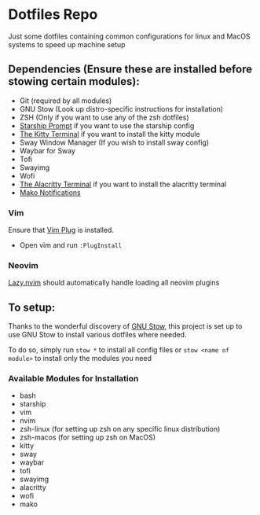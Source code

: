 # Dotfiles Repo
Just some dotfiles containing common configurations for linux and MacOS systems to speed up machine setup

## Dependencies (Ensure these are installed before stowing certain modules):
* Git (required by all modules)
* GNU Stow (Look up distro-specific instructions for installation) 
* ZSH (Only if you want to use any of the zsh dotfiles)
* [Starship Prompt](https://starship.rs/) if you want to use the starship config
* [The Kitty Terminal](https://sw.kovidgoyal.net/kitty/) if you want to install the kitty module
* Sway Window Manager (If you wish to install sway config)
* Waybar for Sway
* Tofi
* Swayimg
* Wofi
* [The Alacritty Terminal](https://alacritty.org/) if you want to install the alacritty terminal
* [Mako Notifications](https://github.com/emersion/mako)


### Vim
Ensure that [Vim Plug](https://github.com/junegunn/vim-plug) is installed.
* Open vim and run `:PlugInstall` 

### Neovim
[Lazy.nvim](https://github.com/folke/lazy.nvim) should automatically handle loading all neovim plugins

## To setup:
Thanks to the wonderful discovery of [GNU Stow](https://www.gnu.org/software/stow/manual/stow.html), this project is set up to use GNU Stow to install various dotfiles where needed.

To do so, simply run `stow *` to install all config files or `stow <name of module>` to install only the modules you need

### Available Modules for Installation
* bash
* starship
* vim
* nvim
* zsh-linux (for setting up zsh on any specific linux distribution)
* zsh-macos (for setting up zsh on MacOS)
* kitty
* sway
* waybar
* tofi
* swayimg
* alacritty 
* wofi
* mako
